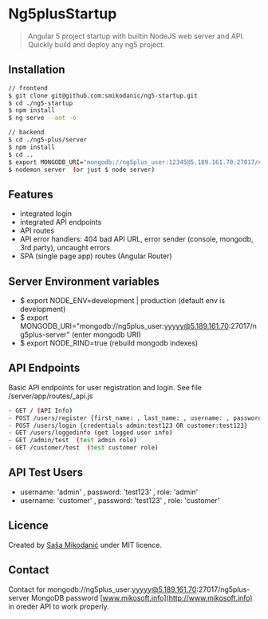 # Ng5plusStartup
> Angular 5 project startup with builtin NodeJS web server and API. Quickly build and deploy any ng5 project.

## Installation
```bash
// frontend
$ git clone git@github.com:smikodanic/ng5-startup.git
$ cd ./ng5-startup
$ npm install
$ ng serve --aot -o

// backend
$ cd ./ng5-plus/server
$ npm install
$ cd ..
$ export MONGODB_URI="mongodb://ng5plus_user:12345@5.189.161.70:27017/ng5plus-server"
$ nodemon server  (or just $ node server)
```

## Features
- integrated login
- integrated API endpoints
- API routes
- API error handlers: 404 bad API URL, error sender (console, mongodb, 3rd party), uncaught errors
- SPA (single page app) routes (Angular Router)


## Server Environment variables
- $ export NODE_ENV=development | production    (default env is development)
- $ export MONGODB_URI="mongodb://ng5plus_user:yyyyy@5.189.161.70:27017/ng5plus-server"   (enter mongodb URI)
- $ export NODE_RIND=true    (rebuild mongodb indexes)


## API Endpoints
Basic API endpoints for user registration and login. See file /server/app/routes/_api.js
```bash
- GET / (API Info)
- POST /users/register {first_name: , last_name: , username: , password: , role: 'admin | customer'}
- POST /users/login {credentials admin:test123 OR customer:test123}
- GET /users/loggedinfo (get logged user info)
- GET /admin/test  (test admin role)
- GET /customer/test  (test customer role)
```

## API Test Users
- username: 'admin' , password: 'test123' , role: 'admin'
- username: 'customer' , password: 'test123' , role: 'customer'


## Licence
Created by [Saša Mikodanić](http://www.mikosoft.info) under MIT licence.


## Contact
Contact for mongodb://ng5plus_user:yyyyy@5.189.161.70:27017/ng5plus-server MongoDB password [www.mikosoft.info](http://www.mikosoft.info) in oreder API to work properly.
